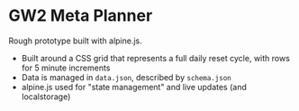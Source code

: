 # GW2 Meta Planner

Rough prototype built with alpine.js.

- Built around a CSS grid that represents a full daily reset cycle, with rows for 5 minute increments
- Data is managed in `data.json`, described by `schema.json`
- alpine.js used for "state management" and live updates (and localstorage)
